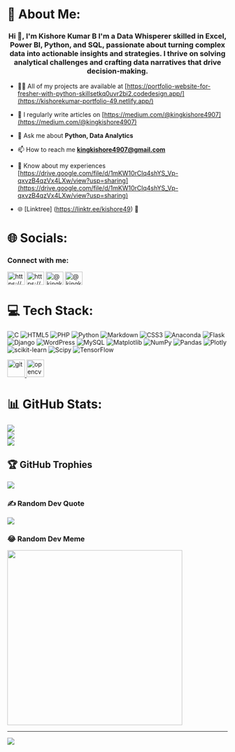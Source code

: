 # 💫 About Me:
<h3 align="center">Hi 💜, I'm Kishore Kumar B I'm a Data Whisperer skilled in Excel, Power BI, Python, and SQL, passionate about turning complex data into actionable insights and strategies. I thrive on solving analytical challenges and crafting data narratives that drive decision-making.</h3>


- 👨‍💻 All of my projects are available at [https://portfolio-website-for-fresher-with-python-skillsetkq0uvr2bi2.codedesign.app/](https://kishorekumar-portfolio-49.netlify.app/)

- 📝 I regularly write articles on [https://medium.com/@kingkishore4907](https://medium.com/@kingkishore4907)

- 💬 Ask me about **Python, Data Analytics**

- 📫 How to reach me **kingkishore4907@gmail.com**

- 📄 Know about my experiences [https://drive.google.com/file/d/1mKW10rClq4shYS_Vp-qxvzB4qzVx4LXw/view?usp=sharing](https://drive.google.com/file/d/1mKW10rClq4shYS_Vp-qxvzB4qzVx4LXw/view?usp=sharing)

- 🌐 \[Linktree\]   (https://linktr.ee/kishore49) 🌳

# 🌐 Socials:
<h3 align="left">Connect with me:</h3>
<p align="left">
<a href="https://www.linkedin.com/in/kishore-kumar-61708a208/" target="blank"><img align="center" src="https://raw.githubusercontent.com/rahuldkjain/github-profile-readme-generator/master/src/images/icons/Social/linked-in-alt.svg" alt="https://www.linkedin.com/in/kishore-kumar-61708a208/" height="30" width="40" /></a>
<a href="https://www.instagram.com/kingkishore_49" target="blank"><img align="center" src="https://raw.githubusercontent.com/rahuldkjain/github-profile-readme-generator/master/src/images/icons/Social/instagram.svg" alt="https://www.instagram.com/kingkishore_49" height="30" width="40" /></a>
<a href="https://medium.com/@kingkishore4907" target="blank"><img align="center" src="https://raw.githubusercontent.com/rahuldkjain/github-profile-readme-generator/master/src/images/icons/Social/medium.svg" alt="@kingkishore4907" height="30" width="40" /></a>
<a href="https://www.hackerrank.com/profile/kingkishore4907" target="blank"><img align="center" src="https://raw.githubusercontent.com/rahuldkjain/github-profile-readme-generator/master/src/images/icons/Social/hackerrank.svg" alt="@kingkishore4907" height="30" width="40" /></a>
</p>


# 💻 Tech Stack:
![C](https://img.shields.io/badge/c-%2300599C.svg?style=for-the-badge&logo=c&logoColor=white) ![HTML5](https://img.shields.io/badge/html5-%23E34F26.svg?style=for-the-badge&logo=html5&logoColor=white) ![PHP](https://img.shields.io/badge/php-%23777BB4.svg?style=for-the-badge&logo=php&logoColor=white) ![Python](https://img.shields.io/badge/python-3670A0?style=for-the-badge&logo=python&logoColor=ffdd54) ![Markdown](https://img.shields.io/badge/markdown-%23000000.svg?style=for-the-badge&logo=markdown&logoColor=white) ![CSS3](https://img.shields.io/badge/css3-%231572B6.svg?style=for-the-badge&logo=css3&logoColor=white) ![Anaconda](https://img.shields.io/badge/Anaconda-%2344A833.svg?style=for-the-badge&logo=anaconda&logoColor=white) ![Flask](https://img.shields.io/badge/flask-%23000.svg?style=for-the-badge&logo=flask&logoColor=white) ![Django](https://img.shields.io/badge/django-%23092E20.svg?style=for-the-badge&logo=django&logoColor=white) ![WordPress](https://img.shields.io/badge/WordPress-%23117AC9.svg?style=for-the-badge&logo=WordPress&logoColor=white) ![MySQL](https://img.shields.io/badge/mysql-4479A1.svg?style=for-the-badge&logo=mysql&logoColor=white) ![Matplotlib](https://img.shields.io/badge/Matplotlib-%23ffffff.svg?style=for-the-badge&logo=Matplotlib&logoColor=black) ![NumPy](https://img.shields.io/badge/numpy-%23013243.svg?style=for-the-badge&logo=numpy&logoColor=white) ![Pandas](https://img.shields.io/badge/pandas-%23150458.svg?style=for-the-badge&logo=pandas&logoColor=white) ![Plotly](https://img.shields.io/badge/Plotly-%233F4F75.svg?style=for-the-badge&logo=plotly&logoColor=white) ![scikit-learn](https://img.shields.io/badge/scikit--learn-%23F7931E.svg?style=for-the-badge&logo=scikit-learn&logoColor=white) ![Scipy](https://img.shields.io/badge/SciPy-%230C55A5.svg?style=for-the-badge&logo=scipy&logoColor=%white) ![TensorFlow](https://img.shields.io/badge/TensorFlow-%23FF6F00.svg?style=for-the-badge&logo=TensorFlow&logoColor=white) <p align="left"> <a href="https://git-scm.com/" target="_blank" rel="noreferrer"> <img src="https://www.vectorlogo.zone/logos/git-scm/git-scm-icon.svg" alt="git" width="40" height="40"/> </a> <a href="https://opencv.org/" target="_blank" rel="noreferrer"> <img src="https://www.vectorlogo.zone/logos/opencv/opencv-icon.svg" alt="opencv" width="40" height="40"/> </a> </p>

# 📊 GitHub Stats:
![](https://github-readme-stats.vercel.app/api?username=Kishore49&theme=radical&hide_border=false&include_all_commits=true&count_private=true)<br/>
![](https://github-readme-streak-stats.herokuapp.com/?user=Kishore49&theme=radical&hide_border=false)<br/>
![](https://github-readme-stats.vercel.app/api/top-langs/?username=Kishore49&theme=radical&hide_border=false&include_all_commits=true&count_private=true&layout=compact)

## 🏆 GitHub Trophies
![](https://github-profile-trophy.vercel.app/?username=Kishore49&theme=radical&no-frame=false&no-bg=true&margin-w=4)

### ✍️ Random Dev Quote
![](https://quotes-github-readme.vercel.app/api?type=horizontal&theme=radical)

### 😂 Random Dev Meme
<img src='https://memer-new.vercel.app/' style="height: 400px;"/>

---
[![](https://visitcount.itsvg.in/api?id=Kishore49&icon=0&color=0)](https://visitcount.itsvg.in)

<!-- Proudly created with GPRM ( https://gprm.itsvg.in ) -->
